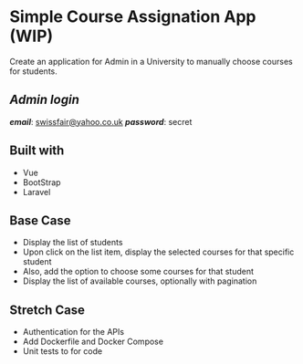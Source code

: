 

# Simple Course Assignation App (WIP)

Create an application for Admin in a University to manually choose courses for students.


## ***Admin login***
***email***: swissfair@yahoo.co.uk 
***password***: secret

## **Built with**
* Vue
* BootStrap
* Laravel



## **Base Case**

* Display the list of students
* Upon click on the list item, display the selected courses for that specific student
* Also, add the option to choose some courses for that student
* Display the list of available courses, optionally with pagination

## **Stretch Case**

* Authentication for the APIs
* Add Dockerfile and Docker Compose
* Unit tests to for code























